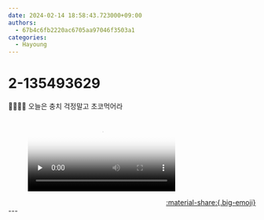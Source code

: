 ```yaml
---
date: 2024-02-14 18:58:43.723000+09:00
authors:
  - 67b4c6fb2220ac6705aa97046f3503a1
categories:
  - Hayoung
---
```


# 2-135493629

<div class="post-container" markdown="1">
<div class="content-container md-sidebar__scrollwrap" markdown="1">

🍫🍫🍫💝 오늘은 충치 걱정말고 초코먹어라

<figure markdown="1">
<video controls="controls" preload="none" poster="/assets/videos/weverse_3-1213532-thumb.jpg">
<source src="/assets/videos/weverse_3-1213532.mp4#t=1" type="video/mp4">
Your browser does not support the video tag.
</video>
</figure>


</div>
</div>

<div style="text-align: right;" markdown="1">
<a href="https://weverse.io/fromis9/artist/2-135493629" style="text-align: right;">:material-share:{.big-emoji}</a>
</div>
---
